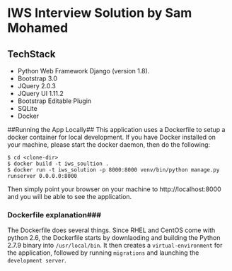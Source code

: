 # IWS Interview Solution by Sam Mohamed

## TechStack ##
- Python Web Framework Django (version 1.8).
- Bootstrap 3.0
- JQuery 2.0.3
- JQuery UI 1.11.2
- Bootstrap Editable Plugin
- SQLite
- Docker

##Running the App Locally##
This application uses a Dockerfile to setup a docker container for local development.
If you have Docker installed on your machine, please start the docker daemon, then do the following:
```
$ cd <clone-dir>
$ docker build -t iws_soultion .
$ docker run -t iws_solution -p 8000:8000 venv/bin/python manage.py runserver 0.0.0.0:8000
```
Then simply point your browser on your machine to http://localhost:8000 and you will be able to see the application.

### Dockerfile explanation###
The Dockerfile does several things.  Since RHEL and CentOS come with python 2.6, the Dockerfile starts by downlaoding and building the Python 2.7.9 binary into `/usr/local/bin`.  It then creates a `virtual-environment` for the application, followed by running `migrations` and launching the `development server`.



